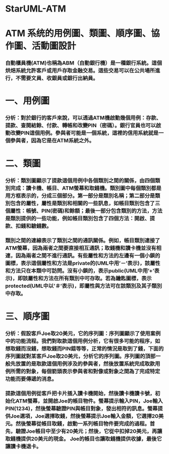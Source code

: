# StarUML-ATM

# ATM 系统的用例圖、類圖、順序圖、協作圖、活動圖設計

### 自動櫃員機(ATM)也稱為ABM（自動銀行機）是一種銀行系統。這個烘焙系統允許客戶或用戶存取金融交易。這些交易可以在公共場所進行，不需要文員、收銀員或銀行出納員。

# 一、用例圖

### 分析：對於銀行的客戶來說，可以透過ATM機啟動幾個用例：存款、提款、查閱結餘、付款、轉帳和改變PIN（密碼）。銀行官員也可以啟動改變PIN這個用例。參與者可能是一個系統，這裡的信用系統就是一個參與者，因為它是在ATM系統之外。

# 二、類圖

### 分析：類別圖顯示了提款這個用例中各個類別之間的關係，由四個類別完成：讀卡機、帳目、ATM螢幕和取錢機。類別圖中每個類別都是用方框表示的，分成三個部分。第一部分是類別名稱；第二部分是類別包含的屬性，屬性是類別和相關的一些訊息，如帳目類別包含了三個屬性：帳號、PIN(密碼)和餘額；最後一部分包含類別的方法，方法是類別提供的一些功能，例如帳目類別包含了四個方法：開啟、提款、扣錢和驗錢數。
### 類別之間的連線表示了類別之間的通訊關係。例如，帳目類別連接了ATM螢幕，因為兩者之間要直接相互通訊；取錢機和讀卡機並沒有相連，因為兩者之間不進行通訊。有些屬性和方法的左邊有一個小鎖的圖標，表示這個屬性和方法是private的(UML中用’－’表示)，該屬性和方法只在本類中可訪問。沒有小鎖的，表示public(UML中用’+’表示)，即該屬性和方法在所有類別中可存取。若為鑰匙圖標，表示protected(UML中以’＃’表示)，即屬性與方法可在該類別及其子類別中存取。

# 三、順序圖

### 分析：假設客戶Joe取20美元，它的序列圖：序列圖顯示了使用案例中的功能流程。我們對取款這個用例分析，它有很多可能的程序，如想取錢而沒錢，想取錢而PIN錯等等，正常的情況是取到了錢，下面的序列圖就對某客戶Joe取20美元，分析它的序列圖。序列圖的頂部一般先放置的是取款這個用例涉及的參與者，然後放置系統完成取款用例所需的對象，每個箭頭表示參與者和對像或對象之間為了完成特定功能而要傳遞的消息。
### 提款這個用例從客戶把卡片插入讀卡機開始，然後讀卡機讀卡號，初始化ATM螢幕，並開啟Joe的帳目物件。螢幕提示輸入PIN，Joe輸入PIN(1234)，然後螢幕驗證PIN與帳目對象，發出相符的訊息。螢幕提供Joe選項，Joe選擇取錢，然後螢幕提示Joe輸入金額，它選擇20美元。然後螢幕從帳目取錢，啟動一系列帳目物件要完成的過程。首先，驗證Joe帳目中至少有20美元；然後，它從中扣掉20美元，再讓取錢機提供20美元的現金。 Joe的帳目也讓取錢機提供收據，最後它讓讀卡機退卡。
